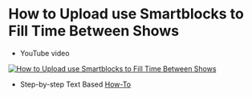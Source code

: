 # How to Upload use Smartblocks to Fill Time Between Shows 
* YouTube video

[![How to Upload use Smartblocks to Fill Time Between Shows](http://img.youtube.com/vi/kNT9R80Q42I/0.jpg)](https://www.youtube-nocookie.com/embed/kNT9R80Q42I "How to Upload use Smartblocks to Fill Time Between Shows ")

* Step-by-step Text Based [How-To](../../howtos/outro-playlist)

